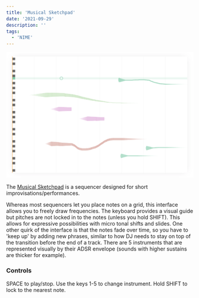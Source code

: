 ```yaml
---
title: 'Musical Sketchpad'
date: '2021-09-29'
description: ''
tags:
  - 'NIME'
---
```


![musical sketchpad](musical-sketchpad.png)

The [Musical Sketchpad](https://musical-sketchpad.netlify.app/) is a sequencer designed for short improvisations/performances.

Whereas most sequencers let you place notes on a grid, this interface allows you to freely draw frequencies. The keyboard provides a visual guide but pitches are not locked in to the notes (unless you hold SHIFT). This allows for expressive possibilities with micro tonal shifts and slides. One other quirk of the interface is that the notes fade over time, so you have to 'keep up' by adding new phrases, similar to how DJ needs to stay on top of the transition before the end of a track. There are 5 instruments that are represented visually by their ADSR envelope (sounds with higher sustains are thicker for example).

### Controls

SPACE to play/stop. Use the keys 1-5 to change instrument. Hold SHIFT to lock to the nearest note.
